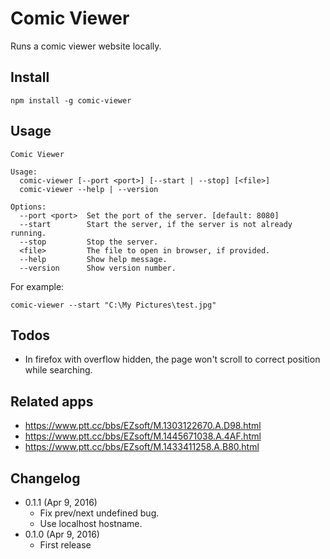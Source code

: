 Comic Viewer
============
Runs a comic viewer website locally.

Install
-------
```
npm install -g comic-viewer
```

Usage
-----
```
Comic Viewer

Usage:
  comic-viewer [--port <port>] [--start | --stop] [<file>]
  comic-viewer --help | --version
  
Options:
  --port <port>  Set the port of the server. [default: 8080]
  --start        Start the server, if the server is not already running.
  --stop         Stop the server.
  <file>         The file to open in browser, if provided.
  --help         Show help message.
  --version      Show version number.
```

For example:

```
comic-viewer --start "C:\My Pictures\test.jpg"
```

Todos
-----
* In firefox with overflow hidden, the page won't scroll to correct position while searching.

Related apps
------------
* https://www.ptt.cc/bbs/EZsoft/M.1303122670.A.D98.html
* https://www.ptt.cc/bbs/EZsoft/M.1445671038.A.4AF.html
* https://www.ptt.cc/bbs/EZsoft/M.1433411258.A.B80.html

Changelog
---------
* 0.1.1 (Apr 9, 2016)
	- Fix prev/next undefined bug.
	- Use localhost hostname.
* 0.1.0 (Apr 9, 2016)
	- First release

